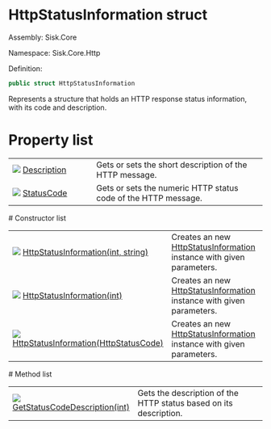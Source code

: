 <!--

Copyrights 2023 Sisk Framework - CypherPotato
Published under MIT license

!!! DO NOT EDIT THIS FILE !!!
This file was generated by a tool in the Sisk package. To edit the information in this documentation,
edit the XML documentation present in the Sisk source code.

-->

# HttpStatusInformation struct
Assembly: Sisk.Core

Namespace: Sisk.Core.Http

Definition:

```cs
public struct HttpStatusInformation
```

Represents a structure that holds an HTTP response status information, with its code and description.

# Property list
<table>
    <tbody>
<tr>
    <td width="33%">
        <img class="icon" src="/assets/img/icons/property.svg">
        <a href="/read?q=/contents/spec/Sisk.Core.Http.HttpStatusInformation.Description.md">
            Description
        </a>
    </td>
    <td>
        Gets or sets the short description of the HTTP message.
    <td>
</tr>
<tr>
    <td width="33%">
        <img class="icon" src="/assets/img/icons/property.svg">
        <a href="/read?q=/contents/spec/Sisk.Core.Http.HttpStatusInformation.StatusCode.md">
            StatusCode
        </a>
    </td>
    <td>
        Gets or sets the numeric HTTP status code of the HTTP message.
    <td>
</tr>
    </tbody>
</table>
# Constructor list
<table>
    <tbody>
<tr>
    <td width="33%">
        <img class="icon" src="/assets/img/icons/constructor.svg">
        <a href="/read?q=/contents/spec/Sisk.Core.Http.HttpStatusInformation.HttpStatusInformation(int-string).md">
            HttpStatusInformation(int, string)
        </a>
    </td>
    <td>
        Creates an new <a href="/read?q=/contents/spec/Sisk.Core.Http.HttpStatusInformation.md">HttpStatusInformation</a> instance with given parameters.
    <td>
</tr>
<tr>
    <td width="33%">
        <img class="icon" src="/assets/img/icons/constructor.svg">
        <a href="/read?q=/contents/spec/Sisk.Core.Http.HttpStatusInformation.HttpStatusInformation(int).md">
            HttpStatusInformation(int)
        </a>
    </td>
    <td>
        Creates an new <a href="/read?q=/contents/spec/Sisk.Core.Http.HttpStatusInformation.md">HttpStatusInformation</a> instance with given parameters.
    <td>
</tr>
<tr>
    <td width="33%">
        <img class="icon" src="/assets/img/icons/constructor.svg">
        <a href="/read?q=/contents/spec/Sisk.Core.Http.HttpStatusInformation.HttpStatusInformation(HttpStatusCode).md">
            HttpStatusInformation(HttpStatusCode)
        </a>
    </td>
    <td>
        Creates an new <a href="/read?q=/contents/spec/Sisk.Core.Http.HttpStatusInformation.md">HttpStatusInformation</a> instance with given parameters.
    <td>
</tr>
    </tbody>
</table>
# Method list
<table>
    <tbody>
<tr>
    <td width="33%">
        <img class="icon" src="/assets/img/icons/method.svg">
        <a href="/read?q=/contents/spec/Sisk.Core.Http.HttpStatusInformation.GetStatusCodeDescription(int).md">
            GetStatusCodeDescription(int)
        </a>
    </td>
    <td>
        Gets the description of the HTTP status based on its description.
    <td>
</tr>
    </tbody>
</table>

